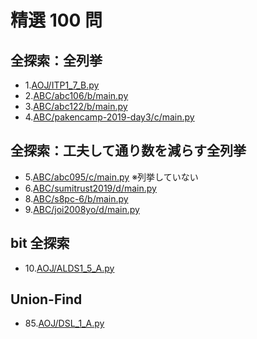 # 精選 100 問

## 全探索：全列挙

- 1.[AOJ/ITP1_7_B.py](AOJ/ITP1_7_B.py)
- 2.[ABC/abc106/b/main.py](ABC/abc106/b/main.py)
- 3.[ABC/abc122/b/main.py](ABC/abc122/b/main.py)
- 4.[ABC/pakencamp-2019-day3/c/main.py](ABC/pakencamp-2019-day3/c/main.py)

## 全探索：工夫して通り数を減らす全列挙

- 5.[ABC/abc095/c/main.py](ABC/abc095/c/main.py) ※列挙していない
- 6.[ABC/sumitrust2019/d/main.py](ABC/sumitrust2019/d/main.py)
- 8.[ABC/s8pc-6/b/main.py](ABC/s8pc-6/b/main.py)
- 9.[ABC/joi2008yo/d/main.py](ABC/joi2008yo/d/main.py)

## bit 全探索

- 10.[AOJ/ALDS1_5_A.py](AOJ/ALDS1_5_A.py)

## Union-Find

- 85.[AOJ/DSL_1_A.py](AOJ/DSL_1_A.py)
